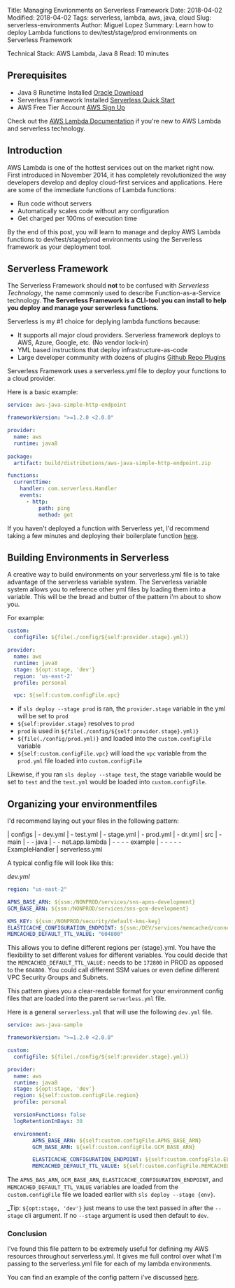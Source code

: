 Title: Managing Envrionments on Serverless Framework
Date: 2018-04-02
Modified: 2018-04-02
Tags: serverless, lambda, aws, java, cloud
Slug: serverless-environments
Author: Miguel Lopez
Summary: Learn how to deploy Lambda functions to dev/test/stage/prod environments on Serverless Framework

Technical Stack: AWS Lambda, Java 8 
Read: 10 minutes 

## **Prerequisites** 

- Java 8 Runetime Installed [Oracle Download](http://www.oracle.com/technetwork/java/javase/downloads/jdk8-downloads-2133151.html)
- Serverless Framework Installed [Serverless Quick Start](https://serverless.com/framework/docs/getting-started/)
- AWS Free Tier Account [AWS Sign Up](https://aws.amazon.com/free/)

Check out the [AWS Lambda Documentation](https://aws.amazon.com/lambda/) if you're new to AWS Lambda and serverless technology.

## **Introduction**

AWS Lambda is one of the hottest services out on the market right now. First introduced in November 2014, it has completely revolutionized the way developers develop and deploy cloud-first services and applications. Here are some of the immediate functions of Lambda functions:

- Run code without servers
- Automatically scales code without any configuration
- Get charged per 100ms of execution time

By the end of this post, you will learn to manage and deploy AWS Lambda functions to dev/test/stage/prod environments using the Serverless framework as your deployment tool. 

## **Serverless Framework**

The Serverless Framework should **not** to be confused with _Serverless Technology_, the name commonly used to describe Function-as-a-Service technology. **The Serverless Framework is a CLI-tool you can install to help you deploy and manage your serverless functions.**

Serverless is my #1 choice for deplying lambda functions because: 

- It supports all major cloud providers. Serverless framework deploys to AWS, Azure, Google, etc. (No vendor lock-in)
- YML based instructions that deploy infrastructure-as-code
- Large developer community with dozens of plugins [Github Repo Plugins](https://github.com/serverless/plugins)

Serverless Framework uses a serverless.yml file to deploy your functions to a cloud provider. 

Here is a basic example:

```yml
service: aws-java-simple-http-endpoint

frameworkVersion: ">=1.2.0 <2.0.0"

provider:
  name: aws
  runtime: java8
  
package:
  artifact: build/distributions/aws-java-simple-http-endpoint.zip

functions:
  currentTime:
    handler: com.serverless.Handler
    events:
      - http:
          path: ping
          method: get
```

If you haven't deployed a function with Serverless yet, I'd recommend taking a few minutes and deploying their boilerplate function [here](https://serverless.com/framework/docs/providers/aws/guide/quick-start/).

## **Building Environments in Serverless**

A creative way to build environments on your serverless.yml file is to take advantage of the serverless variable system. The Serverless variable system allows you to reference other yml files by loading them into a variable. This will be the bread and butter of the pattern i'm about to show you.

For example: 
```yml
custom:
  configFile: ${file(./config/${self:provider.stage}.yml)}

provider:
  name: aws
  runtime: java8
  stage: ${opt:stage, 'dev'}
  region: 'us-east-2'
  profile: personal

  vpc: ${self:custom.configFile.vpc}
```

- if ```sls deploy --stage prod``` is ran, the ```provider.stage``` variable in the yml will be set to ```prod```
- ```${self:provider.stage}``` resolves to ```prod ```
- ```prod``` is used in ```${file(./config/${self:provider.stage}.yml)}```
- ```${file(./config/prod.yml)}``` and loaded into the ``custom.configFile`` variable
- ```${self:custom.configFile.vpc}``` will load the ```vpc``` variable from the ```prod.yml``` file loaded into ```custom.configFile```

Likewise, if you ran ```sls deploy --stage test```, the stage variablle would be set to ```test``` and the ```test.yml``` would be loaded into ```custom.configFile```. 

## **Organizing your environmentfiles** 

I'd recommend laying out your files in the following pattern:

| configs 
| - dev.yml
| - test.yml
| - stage.yml
| - prod.yml
| - dr.yml
| src 
| - main
| - - java
| - - net.app.lambda
| - - - - example
| - - - - - ExampleHandler
| serverless.yml

A typical config file will look like this:

_dev.yml_
```yml
region: "us-east-2"

APNS_BASE_ARN: ${ssm:/NONPROD/services/sns-apns-development}
GCM_BASE_ARN: ${ssm:/NONPROD/services/sns-gcm-development}

KMS_KEY: ${ssm:/NONPROD/security/default-kms-key}
ELASTICACHE_CONFIGURATION_ENDPOINT: ${ssm:/DEV/services/memcached/connection-url}
MEMCACHED_DEFAULT_TTL_VALUE: "604800"
```
This allows you to define different regions per {stage}.yml. You have the flexibility to set different values for different variables. You could decide that the ```MEMCACHED_DEFAULT_TTL_VALUE:``` needs to be ```172800``` in PROD as opposed to the ```604800```. You could call different SSM values or even define different VPC Security Groups and Subnets. 

This pattern gives you a clear-readable format for your environment config files that are loaded into the parent ```serverless.yml``` file. 

Here is a general ```serverless.yml``` that will use the following ```dev.yml``` file. 

```yml
service: aws-java-sample

frameworkVersion: ">=1.2.0 <2.0.0"

custom:
  configFile: ${file(./config/${self:provider.stage}.yml)}

provider:
  name: aws
  runtime: java8
  stage: ${opt:stage, 'dev'}
  region: ${self:custom.configFile.region}
  profile: personal

  versionFunctions: false
  logRetentionInDays: 30

  environment:
        APNS_BASE_ARN: ${self:custom.configFile.APNS_BASE_ARN}
        GCM_BASE_ARN: ${self:custom.configFile.GCM_BASE_ARN}

        ELASTICACHE_CONFIGURATION_ENDPOINT: ${self:custom.configFile.ELASTICACHE_CONFIGURATION_ENDPOINT}
        MEMCACHED_DEFAULT_TTL_VALUE: ${self:custom.configFile.MEMCACHED_DEFAULT_TTL_VALUE}
```

The ```APNS_BAS_ARN```, ```GCM_BASE_ARN```, ```ELASTICACHE_CONFIGURATION_ENDPOINT```, and ```MEMCACHED_DEFAULT_TTL_VALUE``` variables are loaded from the ```custom.configFile``` file we loaded earlier with ```sls deploy --stage {env}```.

_Tip: ```${opt:stage, 'dev'}``` just means to use the text passed in after the ```--stage``` cli argument. If no ```--stage``` argument is used then default to ```dev```. 

### **Conclusion**

I've found this file pattern to be extremely useful for defining my AWS resources throughout serverless.yml. It gives me full control over what I'm passing to the serverless.yml file for each of my lambda environments. 

You can find an example of the config pattern i've discussed [here](https://github.com/lopezm1/java-aws-template/tree/master/app-lambda).


